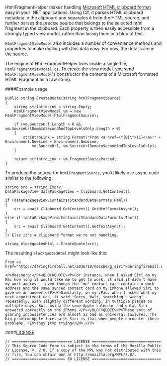 HtmlFragmentHelper makes handling [Microsoft HTML clipboard format](https://msdn.microsoft.com/en-us/library/windows/desktop/ms649015(v=vs.85).aspx) easy in your .NET applications. Using C#, it parses HTML clipboard metadata in the clipboard and separates it from the HTML source, and further parses the precise source that belongs to the selected html fragment in the clipboard. Each property is then easily accessible from a strongly typed view model, rather than losing them in a blob of text.

`HtmlFragmentViewModel` also includes a number of convenience methods and properties to make dealing with this data easy. For now, the details are in the source.

The engine of HtmlFragmentHelper lives inside a single file, `HtmlFragmentViewModel.cs`. To create the view model, you send `HtmlFragmentViewModel`'s constructor the contents of a Microsoft formatted HTML Fragment as a raw string.

####Example usage

    public string CreateQuote(string htmlFragmentSource) 
    {
        string strIntroLink = string.Empty;
        HtmlFragmentViewModel vm = new HtmlFragmentViewModel(htmlFragmentSource);
    
        if (vm.SourceUrl.Length > 0 && vm.SourceUrlDomainSecondAndTopLevelsOnly.Length > 0)
        {
            strIntroLink = string.Format("From <a href=\"{0}\">{1}</a>:" + Environment.NewLine + Environment.NewLine,
                vm.SourceUrl, vm.SourceUrlDomainSecondAndTopLevelsOnly);
        }
    
        return strIntroLink + vm.FragmentSourceParsed;
    }

To produce the source for `htmlFragmentSource`, you'd likely use async code similar to the following:

    string src = string.Empty;
    DataPackageView dataPackageView = Clipboard.GetContent();
    
    if (dataPackageView.Contains(StandardDataFormats.Html))
    {
        src = await Clipboard.GetContent().GetHtmlFormatAsync();
    }
    else if (dataPackageView.Contains(StandardDataFormats.Text))
    {
        src = await Clipboard.GetContent().GetTextAsync();
    }
    // Else it's a clipboard format we're not handling.
    
    string blockquotedHtml = CreateQuote(src);
    
The resulting `blockquotedHtml` might look like this:

    From <a href="http://daringfireball.net/2016/10/mossberg_siri">daringfireball.net</a>:
    
    <P>Mossberg:</P><BLOCKQUOTE><P>For instance, when I asked Siri on my Mac how long it would take me to get to work, it said it didn't have my work address - even though the "me" contact card contains a work address and the same synced contact card on my iPhone allowed Siri to give me an answer.</P><P>Similarly, on my iPad, when I asked what my next appointment was, it said "Sorry, Walt, something's wrong" - repeatedly, with slightly different wording, in multiple places on multiple days. But, using the same Apple calendar and data, Siri answered correctly on the iPhone.</P></BLOCKQUOTE><P>These sort of glaring inconsistencies are almost as bad as universal failures. The big problem Apple faces with Siri is that when people encounter these problems, <EM>they stop trying</EM>.</P>
    
####[LICENSE](http://mozilla.org/MPL/2.0/)

    // =========================== LICENSE ===============================
    // This Source Code Form is subject to the terms of the Mozilla Public
    // License, v. 2.0. If a copy of the MPL was not distributed with this
    // file, You can obtain one at http://mozilla.org/MPL/2.0/.
    // ======================== EO LICENSE ===============================